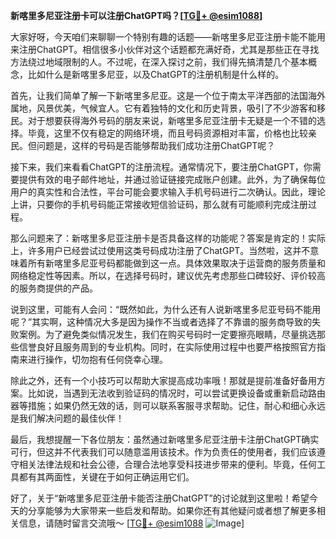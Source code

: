 **新喀里多尼亚注册卡可以注册ChatGPT吗？[[TG💪+ @esim1088](https://t.me/s/esim1088)]**

大家好呀，今天咱们来聊聊一个特别有趣的话题——新喀里多尼亚注册卡能不能用来注册ChatGPT。相信很多小伙伴对这个话题都充满好奇，尤其是那些正在寻找方法绕过地域限制的人。不过呢，在深入探讨之前，我们得先搞清楚几个基本概念，比如什么是新喀里多尼亚，以及ChatGPT的注册机制是什么样的。

首先，让我们简单了解一下新喀里多尼亚。这是一个位于南太平洋西部的法国海外属地，风景优美，气候宜人。它有着独特的文化和历史背景，吸引了不少游客和移民。对于想要获得海外号码的朋友来说，新喀里多尼亚注册卡无疑是一个不错的选择。毕竟，这里不仅有稳定的网络环境，而且号码资源相对丰富，价格也比较亲民。但问题是，这样的号码是否能够帮助我们成功注册ChatGPT呢？

接下来，我们来看看ChatGPT的注册流程。通常情况下，要注册ChatGPT，你需要提供有效的电子邮件地址，并通过验证链接完成账户创建。此外，为了确保每位用户的真实性和合法性，平台可能会要求输入手机号码进行二次确认。因此，理论上讲，只要你的手机号码能正常接收短信验证码，那么就有可能顺利完成注册过程。

那么问题来了：新喀里多尼亚注册卡是否具备这样的功能呢？答案是肯定的！实际上，许多用户已经尝试过使用这类号码成功注册了ChatGPT。当然啦，这并不意味着所有新喀里多尼亚号码都能做到这一点。具体效果取决于运营商的服务质量和网络稳定性等因素。所以，在选择号码时，建议优先考虑那些口碑较好、评价较高的服务商提供的产品。

说到这里，可能有人会问：“既然如此，为什么还有人说新喀里多尼亚号码不能用呢？”其实啊，这种情况大多是因为操作不当或者选择了不靠谱的服务商导致的失败案例。为了避免类似情况发生，我们在购买号码时一定要擦亮眼睛，尽量挑选那些信誉良好且服务周到的专业机构。同时，在实际使用过程中也要严格按照官方指南来进行操作，切勿抱有任何侥幸心理。

除此之外，还有一个小技巧可以帮助大家提高成功率哦！那就是提前准备好备用方案。比如说，当遇到无法收到验证码的情况时，可以尝试更换设备或重新启动路由器等措施；如果仍然无效的话，则可以联系客服寻求帮助。记住，耐心和细心永远是我们解决问题的最佳伙伴！

最后，我想提醒一下各位朋友：虽然通过新喀里多尼亚注册卡注册ChatGPT确实可行，但这并不代表我们可以随意滥用该技术。作为负责任的使用者，我们应该遵守相关法律法规和社会公德，合理合法地享受科技进步带来的便利。毕竟，任何工具都有其两面性，关键在于如何正确运用它们。

好了，关于“新喀里多尼亚注册卡能否注册ChatGPT”的讨论就到这里啦！希望今天的分享能够为大家带来一些启发和帮助。如果你还有其他疑问或者想了解更多相关信息，请随时留言交流哦～ [[TG💪+ @esim1088](https://t.me/s/esim1088) ![Image](https://i.postimg.cc/4NQfJmqS/Snipaste-2025-05-13-00-14-12.png)]